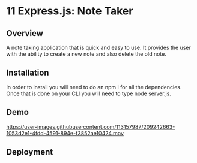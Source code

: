 # 11 Express.js: Note Taker

## Overview

A note taking application that is quick and easy to use. It provides the user with the ability to create a new note and also delete the old note.


## Installation

In order to install you will need to do an npm i for all the dependencies. Once that is done on your CLI you will need to type node server.js.


## Demo



https://user-images.githubusercontent.com/113157987/209242663-1053d2e1-4fdd-4591-894e-f3852ae10424.mov



## Deployment


